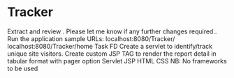 # Tracker
Extract and review . Please let me know if any further changes required..  Run the application sample   URLs:  localhost:8080/Tracker/ localhost:8080/Tracker/home  Task FD  Create a servlet to identify/track unique site visitors. Create custom JSP TAG to render the report detail in tabular format with pager option  Servlet JSP HTML CSS  NB: No frameworks to be used

